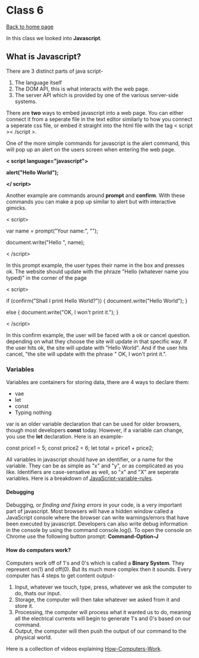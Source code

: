 # Class 6

[Back to home page](../README.md)

In this class we looked into **Javascript**.

## What is Javascript?

There are 3 distinct parts of java script-

1. The language itself
2. The DOM API, this is what interacts with the web page.
3. The server API which is provided by one of the various server-side systems.

There are **two** ways to embed javascript into a web page. You can either connect it from a seperate file in the text editor similarly to how you connect a seperate css file, or embed it straight into the html file with the tag < script >< /script >.

One of the more simple commands for javascript is the alert command, this will pop up an alert on the users screen when entering the web page.

**< script language="javascript">**

**alert("Hello World");**

**</ script>**

Another example are commands around **prompt** and **confirm**. With these commands you can make a pop up similar to alert but with interactive gimicks.

< script>

var name = prompt("Your name:", "");

document.write("Hello ", name);

< /script>

In this prompt example, the user types their name in the box and presses ok. The website should update with the phraze "Hello (whatever name you typed)" in the corner of the page

< script>

if (confirm("Shall I print Hello World?")) {
    document.write("Hello World");
}

else {
    document.write("OK, I won't print it.");
}

< /script>

In this confirm example, the user will be faced with a ok or cancel question. depending on what they choose the site will update in that specific way. If the user hits ok, the site will update with "Hello World". And if the user hits cancel, "the site will update with the phrase " OK, I won't print it.".

### Variables

Variables are containers for storing data, there are 4 ways to declare them:

- vae
- let
- const
- Typing nothing

var is an older variable declaration that can be used for older browsers, though most developers **const** today. However, if a variable can change, you use the **let** declaration. Here is an example-

const price1 = 5;
const price2 = 6;
let total = price1 + price2;

All variables in javascript should have an identifier, or a name for the variable. They can be as simple as "x" and "y", or as complicated as you like. Identifiers are case-sensative as well, so "x" and "X" are seperate variables. Here is a breakdown of
[JavaScript-variable-rules](https://www.w3schools.com/js/js_variables.asp).

#### Debugging

Debugging, or *finding and fixing errors* in your code, is a very important part of javascript. Most browsers will have a hidden window called a JavaScript console where the browser can write warnings/errors that have been executed by javascript. Developers can also write debug information in the console by using the command console.log(). To open the console on Chrome use the following button prompt: **Command-Option-J**

#### How do computers work?

Computers work off of 1's and 0's which is called a **Binary System**. They represent on(1) and off(0). But its much more complex then it sounds. Every computer has 4 steps to get content output-

1. Input, whatever we touch, type, press, whatever we ask the computer to do, thats our input.
2. Storage, the computer will then take whatever we asked from it and store it.
3. Processing, the computer will process what it wanted us to do, meaning all the electrical currents will begin to generate 1's and 0's based on our command.
4. Output, the computer will then push the output of our command to the physical world.

Here is a collection of videos explaining [How-Computers-Work](https://www.youtube.com/watch?v=xnyFYiK2rSY&list=PLzdnOPI1iJNcsRwJhvksEo1tJqjIqWbN-&index=6).